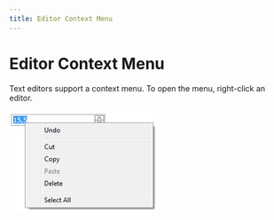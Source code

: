 ```yaml
---
title: Editor Context Menu
---
```

# Editor Context Menu
Text editors support a context menu. To open the menu, right-click an editor.

![ASPxEditors-ContextMenu](../../images/img9148.png)